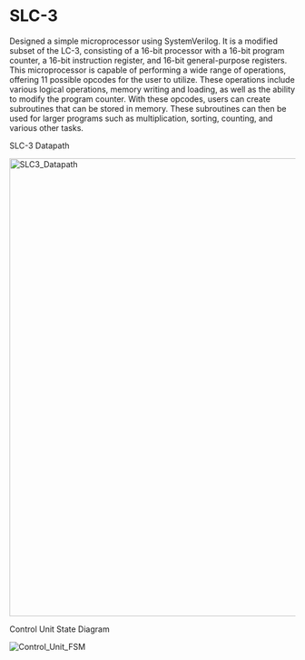 # SLC-3

Designed a simple microprocessor using SystemVerilog. It is a modified subset of the LC-3, consisting of a 16-bit processor with a 16-bit program counter, a 16-bit instruction register, and 16-bit general-purpose registers. This microprocessor is capable of performing a wide range of operations, offering 11 possible opcodes for the user to utilize. These operations include various logical operations, memory writing and loading, as well as the ability to modify the program counter. With these opcodes, users can create subroutines that can be stored in memory. These subroutines can then be used for larger programs such as multiplication, sorting, counting, and various other tasks.

SLC-3 Datapath

<img width="806" alt="SLC3_Datapath" src="https://github.com/aguptad/SLC-3/assets/106165854/eec20bf0-a02e-42a1-b6ce-68e0e56809e0">

Control Unit State Diagram

![Control_Unit_FSM](https://github.com/aguptad/SLC-3/assets/106165854/f0234882-38d6-407d-a050-74550396793d)
